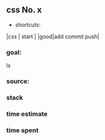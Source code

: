 ## css No. x
- shortcuts: 

 |css | start |
 |good|add commit push|
### goal:
ls
### source:


### stack

### time estimate
### time spent
